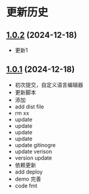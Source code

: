 # 更新历史 


## [1.0.2](https://github.com/hangaoke1/dwlang/compare/1.0.1...1.0.2) (2024-12-18) 

* 更新1

## [1.0.1](https://github.com/hangaoke1/dwlang/compare/...1.0.1) (2024-12-18) 

* 初次提交，自定义语言编辑器 
* 更新脚本 
* 添加 
* add dist file 
* rm xx 
* update 
* update 
* update 
* update 
* update gitinogre 
* update verison 
* version update 
* 依赖更新 
* add deploy 
* demo 完善 
* code fmt